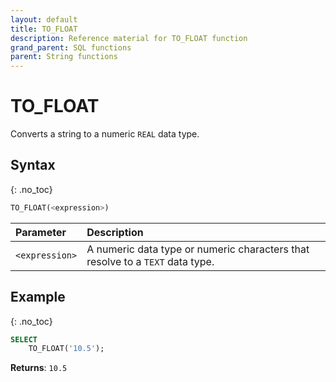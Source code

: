 ```yaml
---
layout: default
title: TO_FLOAT
description: Reference material for TO_FLOAT function
grand_parent: SQL functions
parent: String functions
---
```


# TO\_FLOAT

Converts a string to a numeric `REAL` data type.

## Syntax
{: .no_toc}

```sql
TO_FLOAT(<expression>)
```

| Parameter | Description                                                                                              |
| :--------- | :-------------------------------------------------------------------------------------------------------- |
| `<expression>`  | A numeric data type or numeric characters that resolve to a `TEXT` data type. |

## Example
{: .no_toc}

```sql
SELECT
	TO_FLOAT('10.5');
```

**Returns**: `10.5`
